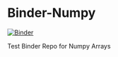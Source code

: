 # Binder-Numpy
[![Binder](https://mybinder.org/badge_logo.svg)](https://mybinder.org/v2/gh/vishwesh5/Binder-Numpy/master)

Test Binder Repo for Numpy Arrays
